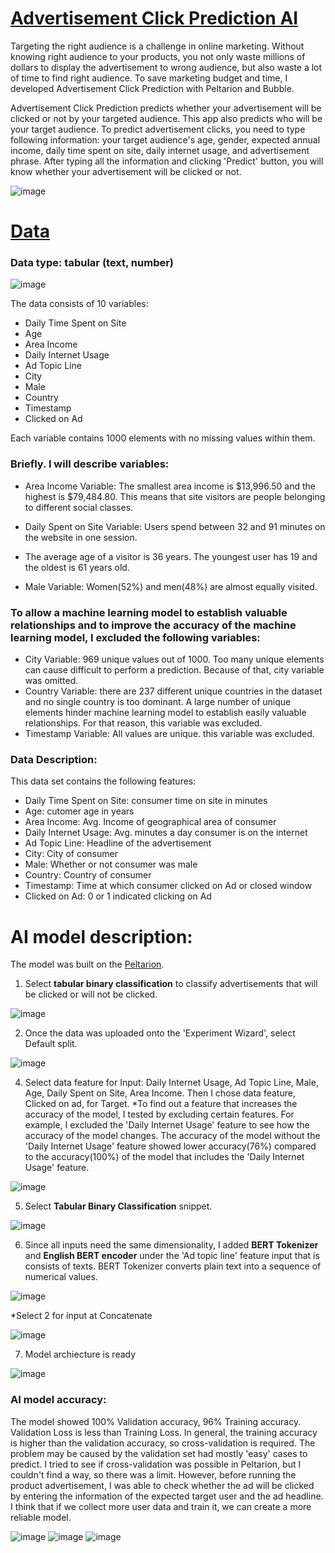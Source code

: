 # [Advertisement Click Prediction AI](http://ad-click-prediction-4.bubbleapps.io)

Targeting the right audience is a challenge in online marketing. Without knowing right audience to your products, you not only waste millions of dollars to display the advertisement to wrong audience, but also waste a lot of time to find right audience. To save marketing budget and time, I developed Advertisement Click Prediction with Peltarion and Bubble.

Advertisement Click Prediction predicts whether your advertisement will be clicked or not by your targeted audience. This app also predicts who will be your target audience. To predict advertisement clicks, you need to type following information: your target audience's age, gender, expected annual income, daily time spent on site, daily internet usage, and advertisement phrase. After typing all the information and clicking 'Predict' button, you will know whether your advertisement will be clicked or not.

![image](https://user-images.githubusercontent.com/89971178/131816812-fc405545-4153-44fa-891a-bf6a41c36fd5.png)

# [Data](https://www.kaggle.com/kevinhartman0/advertisement-transcripts-from-various-industries?select=Advertisement_Transcripts_deduped_edited.xlsx)

### Data type: tabular (text, number)

![image](https://user-images.githubusercontent.com/89971178/131817009-fc264c6f-c5dd-48a8-a7d2-239b9e0fbc41.png)

The data consists of 10 variables: 
- Daily Time Spent on Site
- Age
- Area Income
- Daily Internet Usage
- Ad Topic Line
- City
- Male
- Country
- Timestamp
- Clicked on Ad


Each variable contains 1000 elements with no missing values within them.

### Briefly. I will describe variables:
- Area Income Variable: The smallest area income is $13,996.50 and the highest is $79,484.80. This means that site visitors are people belonging to different social classes.

- Daily Spent on Site Variable: Users spend between 32 and 91 minutes on the website in one session.  
- The average age of a visitor is 36 years. The youngest user has 19 and the oldest is 61 years old.   
- Male Variable: Women(52%) and men(48%) are almost equally visited. 

### To allow a machine learning model to establish valuable relationships and to improve the accuracy of the machine learning model, I excluded the following variables: 

- City Variable: 969 unique values out of 1000. Too many unique elements can cause difficult to perform a prediction. Because of that, city variable was omitted.  
- Country Variable: there are 237 different unique countries in the dataset and no single country is too dominant. A large number of unique elements hinder machine learning model to establish easily valuable relationships. For that reason, this variable was excluded.
- Timestamp Variable: All values are unique. this variable was excluded.  


### Data Description: 
This data set contains the following features:

- Daily Time Spent on Site: consumer time on site in minutes
- Age: cutomer age in years
- Area Income: Avg. Income of geographical area of consumer
- Daily Internet Usage: Avg. minutes a day consumer is on the internet
- Ad Topic Line: Headline of the advertisement
- City: City of consumer
- Male: Whether or not consumer was male
- Country: Country of consumer
- Timestamp: Time at which consumer clicked on Ad or closed window
- Clicked on Ad: 0 or 1 indicated clicking on Ad


# AI model description:
The model was built on the [Peltarion](https://peltarion.com/).  
1. Select **tabular binary classification** to classify advertisements that will be clicked or will not be clicked. 

 ![image](https://user-images.githubusercontent.com/89971178/131817061-fd4e3340-78b4-4258-9fad-a4122b11a456.png)

2. Once the data was uploaded onto the 'Experiment Wizard', select Default split. 

![image](https://user-images.githubusercontent.com/89971178/131817348-e3bfa611-2c67-4e56-93fd-9f3199f75f74.png)

4. Select data feature for Input: Daily Internet Usage, Ad Topic Line, Male, Age, Daily Spent on Site, Area Income. Then I chose data feature, Clicked on ad, for Target. *To find out a feature that increases the accuracy of the model, I tested by excluding certain features. For example, I excluded the 'Daily Internet Usage' feature to see how the accuracy of the model changes. The accuracy of the model without the 'Daily Internet Usage' feature showed lower accuracy(76%) compared to the accuracy(100%) of the model that includes the 'Daily Internet Usage' feature.

![image](https://user-images.githubusercontent.com/89971178/131817759-c1b8021f-1fff-44ac-bb2c-304208e2e547.png)

5. Select **Tabular Binary Classification** snippet.

![image](https://user-images.githubusercontent.com/89971178/131817855-05b61c30-8ba5-4d6b-a410-c2206a61a55f.png)

6. Since all inputs need the same dimensionality, I added **BERT Tokenizer** and **English BERT encoder** under the 'Ad topic line' feature input that is consists of texts. BERT Tokenizer converts plain text into a sequence of numerical values.

![image](https://user-images.githubusercontent.com/89971178/131818115-102e9ddb-227d-43d1-a37d-5f5d358a3b98.png)

*Select 2 for input at Concatenate

![image](https://user-images.githubusercontent.com/89971178/131818152-8f437e8f-457a-4ef9-9f73-fc63ecc7ebde.png)

7. Model archiecture is ready

![image](https://user-images.githubusercontent.com/89971178/131818165-c6b5a871-955f-48cf-8319-57764de58e38.png)


### AI model accuracy:
The model showed 100% Validation accuracy, 96% Training accuracy. Validation Loss is less than Training Loss. In general, the training accuracy is higher than the validation accuracy, so cross-validation is required. The problem may be caused by the validation set had mostly 'easy' cases to predict. I tried to see if cross-validation was possible in Peltarion, but I couldn't find a way, so there was a limit. However, before running the product advertisement, I was able to check whether the ad will be clicked by entering the information of the expected target user and the ad headline. I think that if we collect more user data and train it, we can create a more reliable model.

![image](https://user-images.githubusercontent.com/89971178/131818659-1b58aa8c-f9fc-4f85-8d06-242aedcff1cc.png)
![image](https://user-images.githubusercontent.com/89971178/131818670-16be75f1-2ce6-4dc3-b4f1-bb998cdfd1a0.png)
![image](https://user-images.githubusercontent.com/89971178/131818683-6d39953f-3c79-4cf6-8f58-3c9387fa88eb.png)




